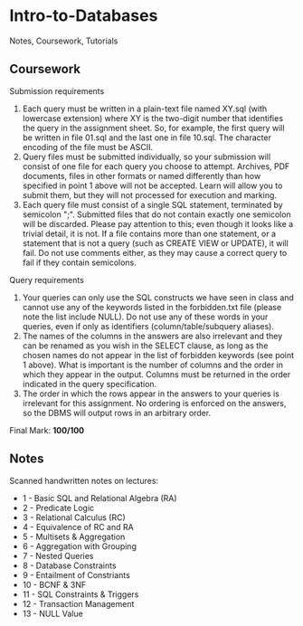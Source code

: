 # Intro-to-Databases
Notes, Coursework, Tutorials

## Coursework
Submission requirements</br>
1. Each query must be written in a plain-text file named XY.sql (with lowercase extension) where XY is the two-digit number that identifies the query in the assignment sheet. So, for example, the first query will be written in file 01.sql and the last one in file 10.sql. The character encoding of the file must be ASCII.</br>
2. Query files must be submitted individually, so your submission will consist of one file for each query you choose to attempt. Archives, PDF documents, files in other formats or named differently than how specified in point 1 above will not be accepted. Learn will allow you to submit them, but they will not processed for execution and marking.</br>
3. Each query file must consist of a single SQL statement, terminated by semicolon ";". Submitted files that do not contain exactly one semicolon will be discarded. Please pay attention to this; even though it looks like a trivial detail, it is not. If a file contains more than one statement, or a statement that is not a query (such as CREATE VIEW or UPDATE), it will fail. Do not use comments either, as they may cause a correct query to fail if they contain semicolons.</br>

Query requirements</br>
1. Your queries can only use the SQL constructs we have seen in class and cannot use any of the keywords listed in the forbidden.txt file (please note the list include NULL). Do not use any of these words in your queries, even if only as identifiers (column/table/subquery aliases).</br>
2. The names of the columns in the answers are also irrelevant and they can be renamed as you wish in the SELECT clause, as long as the chosen names do not appear in the list of forbidden keywords (see point 1 above). What is important is the number of columns and the order in which they appear in the output. Columns must be returned in the order indicated in the query specification.</br>
3. The order in which the rows appear in the answers to your queries is irrelevant for this assignment. No ordering is enforced on the answers, so the DBMS will output rows in an arbitrary order.</br>

Final Mark: **100/100**

## Notes
Scanned handwritten notes on lectures:
<ul>
<li> 1 - Basic SQL and Relational Algebra (RA)
<li> 2 - Predicate Logic
<li> 3 - Relational Calculus (RC)
<li> 4 - Equivalence of RC and RA
<li> 5 - Multisets & Aggregation
<li> 6 - Aggregation with Grouping
<li> 7 - Nested Queries
<li> 8 - Database Constraints
<li> 9 - Entailment of Constriants
<li> 10 - BCNF & 3NF
<li> 11 - SQL Constraints & Triggers
<li> 12 - Transaction Management
<li> 13 - NULL Value

